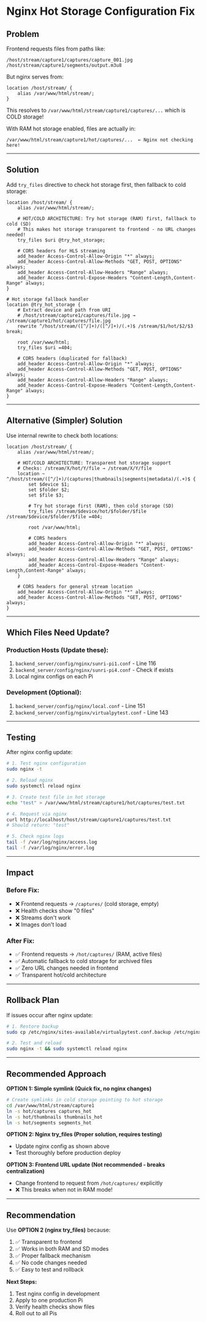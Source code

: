 # Nginx Hot Storage Configuration Fix

## Problem
Frontend requests files from paths like:
```
/host/stream/capture1/captures/capture_001.jpg
/host/stream/capture1/segments/output.m3u8
```

But nginx serves from:
```nginx
location /host/stream/ {
    alias /var/www/html/stream/;
}
```

This resolves to `/var/www/html/stream/capture1/captures/...` which is COLD storage!

With RAM hot storage enabled, files are actually in:
```
/var/www/html/stream/capture1/hot/captures/...  ← Nginx not checking here!
```

---

## Solution

Add `try_files` directive to check hot storage first, then fallback to cold storage:

```nginx
location /host/stream/ {
    alias /var/www/html/stream/;
    
    # HOT/COLD ARCHITECTURE: Try hot storage (RAM) first, fallback to cold (SD)
    # This makes hot storage transparent to frontend - no URL changes needed!
    try_files $uri @try_hot_storage;
    
    # CORS headers for HLS streaming
    add_header Access-Control-Allow-Origin "*" always;
    add_header Access-Control-Allow-Methods "GET, POST, OPTIONS" always;
    add_header Access-Control-Allow-Headers "Range" always;
    add_header Access-Control-Expose-Headers "Content-Length,Content-Range" always;
}

# Hot storage fallback handler
location @try_hot_storage {
    # Extract device and path from URI
    # /host/stream/capture1/captures/file.jpg → /stream/capture1/hot/captures/file.jpg
    rewrite ^/host/stream/([^/]+)/([^/]+)/(.+)$ /stream/$1/hot/$2/$3 break;
    
    root /var/www/html;
    try_files $uri =404;
    
    # CORS headers (duplicated for fallback)
    add_header Access-Control-Allow-Origin "*" always;
    add_header Access-Control-Allow-Methods "GET, POST, OPTIONS" always;
    add_header Access-Control-Allow-Headers "Range" always;
    add_header Access-Control-Expose-Headers "Content-Length,Content-Range" always;
}
```

---

## Alternative (Simpler) Solution

Use internal rewrite to check both locations:

```nginx
location /host/stream/ {
    alias /var/www/html/stream/;
    
    # HOT/COLD ARCHITECTURE: Transparent hot storage support
    # Checks: /stream/X/hot/Y/file → /stream/X/Y/file
    location ~ ^/host/stream/([^/]+)/(captures|thumbnails|segments|metadata)/(.+)$ {
        set $device $1;
        set $folder $2;
        set $file $3;
        
        # Try hot storage first (RAM), then cold storage (SD)
        try_files /stream/$device/hot/$folder/$file /stream/$device/$folder/$file =404;
        
        root /var/www/html;
        
        # CORS headers
        add_header Access-Control-Allow-Origin "*" always;
        add_header Access-Control-Allow-Methods "GET, POST, OPTIONS" always;
        add_header Access-Control-Allow-Headers "Range" always;
        add_header Access-Control-Expose-Headers "Content-Length,Content-Range" always;
    }
    
    # CORS headers for general stream location
    add_header Access-Control-Allow-Origin "*" always;
    add_header Access-Control-Allow-Methods "GET, POST, OPTIONS" always;
}
```

---

## Which Files Need Update?

### Production Hosts (Update these):
1. `backend_server/config/nginx/sunri-pi1.conf` - Line 116
2. `backend_server/config/nginx/sunri-pi4.conf` - Check if exists
3. Local nginx configs on each Pi

### Development (Optional):
1. `backend_server/config/nginx/local.conf` - Line 151
2. `backend_server/config/nginx/virtualpytest.conf` - Line 143

---

## Testing

After nginx config update:

```bash
# 1. Test nginx configuration
sudo nginx -t

# 2. Reload nginx
sudo systemctl reload nginx

# 3. Create test file in hot storage
echo "test" > /var/www/html/stream/capture1/hot/captures/test.txt

# 4. Request via nginx
curl http://localhost/host/stream/capture1/captures/test.txt
# Should return: "test"

# 5. Check nginx logs
tail -f /var/log/nginx/access.log
tail -f /var/log/nginx/error.log
```

---

## Impact

### Before Fix:
- ❌ Frontend requests → `/captures/` (cold storage, empty)
- ❌ Health checks show "0 files"
- ❌ Streams don't work
- ❌ Images don't load

### After Fix:
- ✅ Frontend requests → `/hot/captures/` (RAM, active files)
- ✅ Automatic fallback to cold storage for archived files
- ✅ Zero URL changes needed in frontend
- ✅ Transparent hot/cold architecture

---

## Rollback Plan

If issues occur after nginx update:

```bash
# 1. Restore backup
sudo cp /etc/nginx/sites-available/virtualpytest.conf.backup /etc/nginx/sites-available/virtualpytest.conf

# 2. Test and reload
sudo nginx -t && sudo systemctl reload nginx
```

---

## Recommended Approach

**OPTION 1: Simple symlink (Quick fix, no nginx changes)**
```bash
# Create symlinks in cold storage pointing to hot storage
cd /var/www/html/stream/capture1
ln -s hot/captures captures_hot
ln -s hot/thumbnails thumbnails_hot
ln -s hot/segments segments_hot
```

**OPTION 2: Nginx try_files (Proper solution, requires testing)**
- Update nginx config as shown above
- Test thoroughly before production deploy

**OPTION 3: Frontend URL update (Not recommended - breaks centralization)**
- Change frontend to request from `/hot/captures/` explicitly
- ❌ This breaks when not in RAM mode!

---

## Recommendation

Use **OPTION 2 (nginx try_files)** because:
1. ✅ Transparent to frontend
2. ✅ Works in both RAM and SD modes
3. ✅ Proper fallback mechanism
4. ✅ No code changes needed
5. ✅ Easy to test and rollback

**Next Steps:**
1. Test nginx config in development
2. Apply to one production Pi
3. Verify health checks show files
4. Roll out to all Pis

